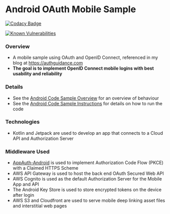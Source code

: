 # Android OAuth Mobile Sample

[![Codacy Badge](https://app.codacy.com/project/badge/Grade/0eafe484d5164e0a8ba0628c96784524)](https://www.codacy.com/gh/gary-archer/oauth.mobilesample.android/dashboard?utm_source=github.com&amp;utm_medium=referral&amp;utm_content=gary-archer/oauth.mobilesample.android&amp;utm_campaign=Badge_Grade)

[![Known Vulnerabilities](https://snyk.io/test/github/gary-archer/oauth.mobilesample.android/badge.svg?targetFile=app/build.gradle)](https://snyk.io/test/github/gary-archer/oauth.mobilesample.android?targetFile=app/build.gradle)

### Overview

* A mobile sample using OAuth and OpenID Connect, referenced in my blog at https://authguidance.com
* **The goal is to implement OpenID Connect mobile logins with best usability and reliability**

### Details

* See the [Android Code Sample Overview](https://authguidance.com/2019/09/13/mobile-code-sample-overview/) for an overview of behaviour
* See the [Android Code Sample Instructions](https://authguidance.com/2019/09/29/basicandroidapp-execution/) for details on how to run the code

### Technologies

* Kotlin and Jetpack are used to develop an app that connects to a Cloud API and Authorization Server

### Middleware Used

* [AppAuth-Android](https://github.com/openid/AppAuth-Android) is used to implement Authorization Code Flow (PKCE) with a Claimed HTTPS Scheme
* AWS API Gateway is used to host the back end OAuth Secured Web API
* AWS Cognito is used as the default Authorization Server for the Mobile App and API
* The Android Key Store is used to store encrypted tokens on the device after login
* AWS S3 and Cloudfront are used to serve mobile deep linking asset files and interstitial web pages
